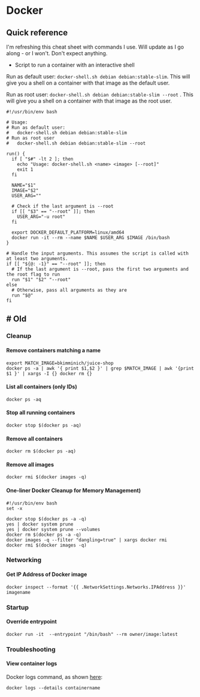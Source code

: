 # Docker

## Quick reference

I'm refreshing this cheat sheet with commands I use. Will update as I go along - or I won't. Don't expect anything.

* Script to run a container with an interactive shell

Run as default user: `docker-shell.sh debian debian:stable-slim`.  This will give you a shell on a container with that image as the default user.

Run as root user: `docker-shell.sh debian debian:stable-slim --root` . This will give you a shell on a container with that image as the root user.

```
#!/usr/bin/env bash

# Usage:
# Run as default user:
#   docker-shell.sh debian debian:stable-slim
# Run as root user
#   docker-shell.sh debian debian:stable-slim --root

run() {
  if [ "$#" -lt 2 ]; then
    echo "Usage: docker-shell.sh <name> <image> [--root]"
    exit 1
  fi

  NAME="$1"
  IMAGE="$2"
  USER_ARG=""

  # Check if the last argument is --root
  if [[ "$3" == "--root" ]]; then
    USER_ARG="-u root"
  fi

  export DOCKER_DEFAULT_PLATFORM=linux/amd64
  docker run -it --rm --name $NAME $USER_ARG $IMAGE /bin/bash
}

# Handle the input arguments. This assumes the script is called with at least two arguments.
if [[ "${@: -1}" == "--root" ]]; then
  # If the last argument is --root, pass the first two arguments and the root flag to run
  run "$1" "$2" "--root"
else
  # Otherwise, pass all arguments as they are
  run "$@"
fi
```

## # Old

### Cleanup

#### Remove containers matching a name

```
export MATCH_IMAGE=bkimminich/juice-shop
docker ps -a | awk '{ print $1,$2 }' | grep $MATCH_IMAGE | awk '{print $1 }' | xargs -I {} docker rm {}
```

#### List all containers (only IDs)

```
docker ps -aq
```

#### Stop all running containers

```
docker stop $(docker ps -aq)
```

#### Remove all containers

```
docker rm $(docker ps -aq)
```

#### Remove all images

```
docker rmi $(docker images -q)
```

#### One-liner Docker Cleanup for Memory Management)&#x20;

```
#!/usr/bin/env bash
set -x

docker stop $(docker ps -a -q)
yes | docker system prune
yes | docker system prune --volumes
docker rm $(docker ps -a -q)
docker images -q --filter "dangling=true" | xargs docker rmi
docker rmi $(docker images -q)
```

### Networking

#### Get IP Address of Docker image

```
docker inspect --format '{{ .NetworkSettings.Networks.IPAddress }}' imagename
```

### Startup

#### Override entrypoint

```
docker run -it  --entrypoint "/bin/bash" --rm owner/image:latest
```

### Troubleshooting

#### View container logs

Docker logs command, as shown [here](https://docs.docker.com/engine/reference/commandline/logs/):

```
docker logs --details containername
```

